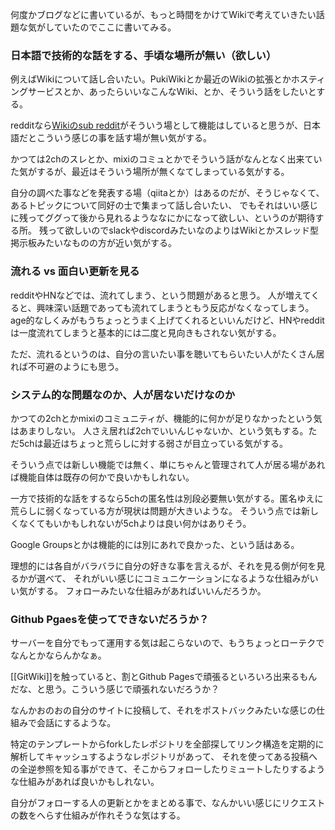 何度かブログなどに書いているが、もっと時間をかけてWikiで考えていきたい話題な気がしていたのでここに書いてみる。

### 日本語で技術的な話をする、手頃な場所が無い（欲しい）

例えばWikiについて話し合いたい。PukiWikiとか最近のWikiの拡張とかホスティングサービスとか、あったらいいなこんなWiki、とか、そういう話をしたいとする。

redditなら[Wikiのsub reddit](https://www.reddit.com/r/wiki/)がそういう場として機能はしていると思うが、日本語だとこういう感じの事を話す場が無い気がする。

かつては2chのスレとか、mixiのコミュとかでそういう話がなんとなく出来ていた気がするが、最近はそういう場所が無くなてしまっている気がする。

自分の調べた事などを発表する場（qiitaとか）はあるのだが、そうじゃなくて、あるトピックについて同好の士で集まって話し合いたい、
でもそれはいい感じに残ってググって後から見れるようななにかになって欲しい、というのが期待する所。
残って欲しいのでslackやdiscordみたいなのよりはWikiとかスレッド型掲示板みたいなものの方が近い気がする。

### 流れる vs 面白い更新を見る

redditやHNなどでは、流れてしまう、という問題があると思う。
人が増えてくると、興味深い話題であっても流れてしまうともう反応がなくなってしまう。
age的なしくみがもうちょっとうまく上げてくれるといいんだけど、HNやredditは一度流れてしまうと基本的には二度と見向きもされない気がする。

ただ、流れるというのは、自分の言いたい事を聴いてもらいたい人がたくさん居れば不可避のようにも思う。

### システム的な問題なのか、人が居ないだけなのか

かつての2chとかmixiのコミュニティが、機能的に何かが足りなかったという気はあまりしない。
人さえ居れば2chでいいんじゃないか、という気もする。ただ5chは最近はちょっと荒らしに対する弱さが目立っている気がする。

そういう点では新しい機能では無く、単にちゃんと管理されて人が居る場があれば機能自体は既存の何かで良いかもしれない。

一方で技術的な話をするなら5chの匿名性は別段必要無い気がする。匿名ゆえに荒らしに弱くなっている方が現状は問題が大きいような。
そういう点では新しくなくてもいかもしれないが5chよりは良い何かはありそう。

Google Groupsとかは機能的には別にあれで良かった、という話はある。

理想的には各自がバラバラに自分の好きな事を言えるが、それを見る側が何を見るかが選べて、
それがいい感じにコミュニケーションになるような仕組みがいい気がする。
フォローみたいな仕組みがあればいいんだろうか。

###  Github Pgaesを使ってできないだろうか？

サーバーを自分でもって運用する気は起こらないので、もうちょっとローテクでなんとかならんかなぁ。

[[GitWiki]]を触っていると、割とGithub Pagesで頑張るといろいろ出来るもんだな、と思う。こういう感じで頑張れないだろうか？

なんかおのおの自分のサイトに投稿して、それをポストバックみたいな感じの仕組みで会話にするような。

特定のテンプレートからforkしたレポジトリを全部探してリンク構造を定期的に解析してキャッシュするようなレポジトリがあって、
それを使ってある投稿への全逆参照を知る事ができて、そこからフォローしたりミュートしたりするような仕組みがあれば良いかもしれない。

自分がフォローする人の更新とかをまとめる事で、なんかいい感じにリクエストの数をへらす仕組みが作れそうな気はする。